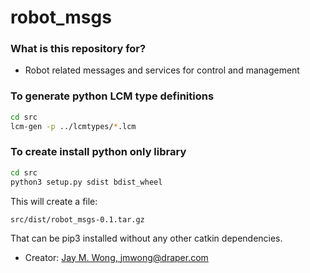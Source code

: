 # robot_msgs #

### What is this repository for? ###
* Robot related messages and services for control and management

### To generate python LCM type definitions

```bash
cd src
lcm-gen -p ../lcmtypes/*.lcm
```

### To create install python only library
```bash
cd src
python3 setup.py sdist bdist_wheel
```
This will create a file:

 ```src/dist/robot_msgs-0.1.tar.gz```

That can be pip3 installed without any other catkin dependencies.

* Creator: [Jay M. Wong, jmwong@draper.com](mailto:jmwong@draper.com)
